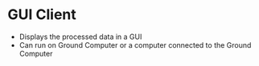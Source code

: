 GUI Client
===========
- Displays the processed data in a GUI
- Can run on Ground Computer or a computer connected to the Ground Computer

